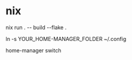 # nix

nix run . -- build  --flake .

ln -s YOUR_HOME-MANAGER_FOLDER ~/.config

home-manager switch

